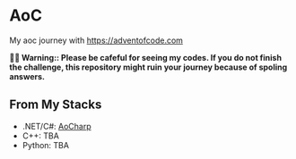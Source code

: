 # AoC

 My aoc journey with https://adventofcode.com

**🧑‍🎄 Warning:: Please be cafeful for seeing my codes. If you do not finish the challenge, this repository might ruin your journey because of spoling answers.**

## From My Stacks
- .NET/C#: [AoCharp](https://github.com/jyje/AoC/tree/main/AoCsharp)
- C++: TBA
- Python: TBA

